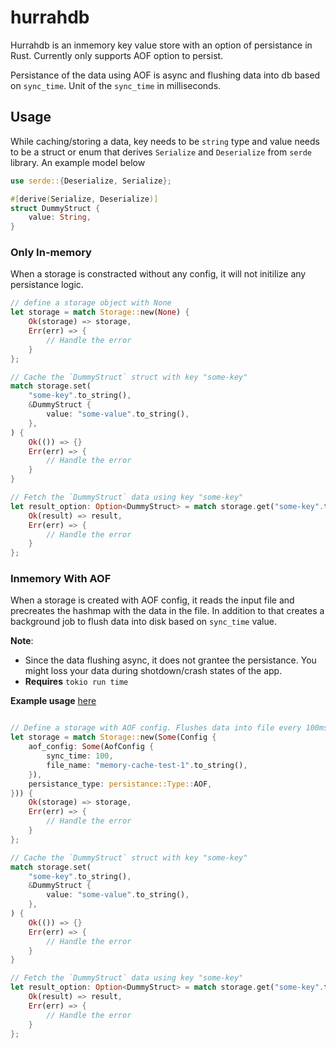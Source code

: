 # hurrahdb

Hurrahdb is an inmemory key value store with an option of persistance in Rust. Currently only supports AOF option to persist.

Persistance of the data using AOF is async and flushing data into db based on `sync_time`. Unit of the `sync_time` in milliseconds.

## Usage

While caching/storing a data, key needs to be `string` type and value needs to be a struct or enum that derives `Serialize` and `Deserialize` from `serde` library. An example model below

```rust
use serde::{Deserialize, Serialize};

#[derive(Serialize, Deserialize)]
struct DummyStruct {
    value: String,
}
```

### Only In-memory

When a storage is constracted without any config, it will not initilize any persistance logic.

```rust
// define a storage object with None
let storage = match Storage::new(None) {
    Ok(storage) => storage,
    Err(err) => {
        // Handle the error
    }
};

// Cache the `DummyStruct` struct with key "some-key"
match storage.set(
    "some-key".to_string(),
    &DummyStruct {
        value: "some-value".to_string(),
    },
) {
    Ok(()) => {}
    Err(err) => {
        // Handle the error
    }
}

// Fetch the `DummyStruct` data using key "some-key"
let result_option: Option<DummyStruct> = match storage.get("some-key".to_string()) {
    Ok(result) => result,
    Err(err) => {
        // Handle the error
    }
};
```

### Inmemory With AOF

When a storage is created with AOF config, it reads the input file and precreates the hashmap with the data in the file. In addition to that creates a background job to flush data into disk based on `sync_time` value.

**Note**:

* Since the data flushing async, it does not grantee the persistance. You might loss your data during shotdown/crash states of the app.
* **Requires** `tokio run time`

**Example usage** [here](examples/example.rs)

```rust

// Define a storage with AOF config. Flushes data into file every 100ms.
let storage = match Storage::new(Some(Config {
    aof_config: Some(AofConfig {
        sync_time: 100,
        file_name: "memory-cache-test-1".to_string(),
    }),
    persistance_type: persistance::Type::AOF,
})) {
    Ok(storage) => storage,
    Err(err) => {
        // Handle the error
    }
};

// Cache the `DummyStruct` struct with key "some-key"
match storage.set(
    "some-key".to_string(),
    &DummyStruct {
        value: "some-value".to_string(),
    },
) {
    Ok(()) => {}
    Err(err) => {
        // Handle the error
    }
}

// Fetch the `DummyStruct` data using key "some-key"
let result_option: Option<DummyStruct> = match storage.get("some-key".to_string()) {
    Ok(result) => result,
    Err(err) => {
        // Handle the error
    }
};
```
